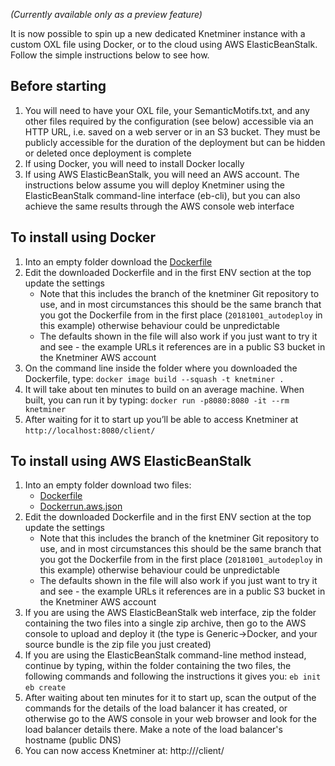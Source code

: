 _(Currently available only as a preview feature)_

It is now possible to spin up a new dedicated Knetminer instance with a custom OXL file using Docker, or to the cloud using AWS ElasticBeanStalk. Follow the simple instructions below to see how.

## Before starting

1. You will need to have your OXL file, your SemanticMotifs.txt, and any other files required by the configuration (see below) accessible via an HTTP URL, i.e. saved on a web server or in an S3 bucket. They must be publicly accessible for the duration of the deployment but can be hidden or deleted once deployment is complete
2. If using Docker, you will need to install Docker locally
3. If using AWS ElasticBeanStalk, you will need an AWS account. The instructions below assume you will deploy Knetminer using the ElasticBeanStalk command-line interface (eb-cli), but you can also achieve the same results through the AWS console web interface

## To install using Docker

1. Into an empty folder download the [Dockerfile](https://raw.githubusercontent.com/Rothamsted/knetminer/20181001_autodeploy/common/quickstart/Dockerfile)
2. Edit the downloaded Dockerfile and in the first ENV section at the top update the settings
    * Note that this includes the branch of the knetminer Git repository to use, and in most circumstances this should be the same branch that you got the Dockerfile from in the first place (`20181001_autodeploy` in this example) otherwise behaviour could be unpredictable
    * The defaults shown in the file will also work if you just want to try it and see - the example URLs it references are in a public S3 bucket in the Knetminer AWS account
3. On the command line inside the folder where you downloaded the Dockerfile, type:
    `docker image build --squash -t knetminer .`
4. It will take about ten minutes to build on an average machine. When built, you can run it by typing:
    `docker run -p8080:8080 -it --rm knetminer`
5. After waiting for it to start up you’ll be able to access Knetminer at `http://localhost:8080/client/`

## To install using AWS ElasticBeanStalk

1. Into an empty folder download two files:
    * [Dockerfile](https://raw.githubusercontent.com/Rothamsted/knetminer/20181001_autodeploy/common/quickstart/Dockerfile)
    * [Dockerrun.aws.json](https://raw.githubusercontent.com/Rothamsted/knetminer/20181001_autodeploy/common/quickstart/Dockerrun.aws.json)
2. Edit the downloaded Dockerfile and in the first ENV section at the top update the settings
    * Note that this includes the branch of the knetminer Git repository to use, and in most circumstances this should be the same branch that you got the Dockerfile from in the first place (`20181001_autodeploy` in this example) otherwise behaviour could be unpredictable
    * The defaults shown in the file will also work if you just want to try it and see - the example URLs it references are in a public S3 bucket in the Knetminer AWS account
3. If you are using the AWS ElasticBeanStalk web interface, zip the folder containing the two files into a single zip archive, then go to the AWS console to upload and deploy it (the type is Generic->Docker, and your source bundle is the zip file you just created)
4. If you are using the ElasticBeanStalk command-line method instead, continue by typing, within the folder containing the two files, the following commands and following the instructions it gives you:
    `eb init`
    `eb create`
5. After waiting about ten minutes for it to start up, scan the output of the commands for the details of the load balancer it has created, or otherwise go to the AWS console in your web browser and look for the load balancer details there. Make a note of the load balancer's hostname (public DNS)
6. You can now access Knetminer at: http://<your-load-balancer-hostname>/client/ 
